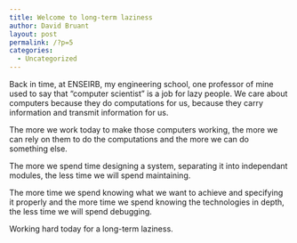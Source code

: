 ```yaml
---
title: Welcome to long-term laziness
author: David Bruant
layout: post
permalink: /?p=5
categories:
  - Uncategorized
---
```

Back in time, at ENSEIRB, my engineering school, one professor of mine used to say that &#8220;computer scientist&#8221; is a job for lazy people. We care about computers because they do computations for us, because they carry information and transmit information for us.

The more we work today to make those computers working, the more we can rely on them to do the computations and the more we can do something else.

The more we spend time designing a system, separating it into independant modules, the less time we will spend maintaining.

The more time we spend knowing what we want to achieve and specifying it properly and the more time we spend knowing the technologies in depth, the less time we will spend debugging.

Working hard today for a long-term laziness.